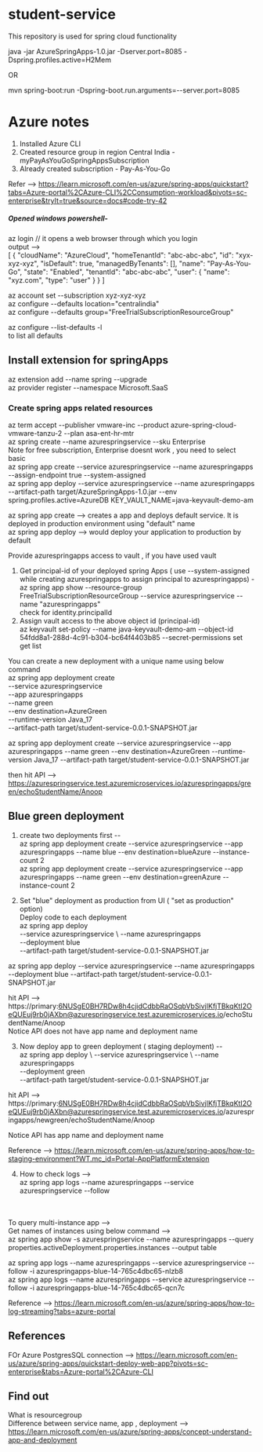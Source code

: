 
# student-service
This repository is used for spring cloud functionality

java -jar AzureSpringApps-1.0.jar -Dserver.port=8085 -Dspring.profiles.active=H2Mem

OR

mvn spring-boot:run -Dspring-boot.run.arguments=--server.port=8085

# Azure notes
1) Installed Azure CLI 
2) Created resource group in region Central India - myPayAsYouGoSpringAppsSubscription
3) Already created subscription - Pay-As-You-Go 

Refer --> https://learn.microsoft.com/en-us/azure/spring-apps/quickstart?tabs=Azure-portal%2CAzure-CLI%2CConsumption-workload&pivots=sc-enterprise&tryIt=true&source=docs#code-try-42 <br />


##### Opened windows powershell-
 az login // it opens a web browser through which you login <br> 
output --> <br />
[
  {
    "cloudName": "AzureCloud",
    "homeTenantId": "abc-abc-abc",
    "id": "xyx-xyz-xyz",
    "isDefault": true,
    "managedByTenants": [],
    "name": "Pay-As-You-Go",
    "state": "Enabled",
    "tenantId": "abc-abc-abc",
    "user": {
      "name": "xyz.com",
      "type": "user"
    }
  }
]

 az account set --subscription xyz-xyz-xyz <br />
 az configure --defaults location="centralindia" <br />
 az configure --defaults group="FreeTrialSubscriptionResourceGroup" <br />  

 az configure --list-defaults -l <br /> to list all defaults 
 
## Install extension for springApps
az extension add --name spring --upgrade <br />
az provider register --namespace Microsoft.SaaS <br />

### Create spring apps related resources
az term accept --publisher vmware-inc --product azure-spring-cloud-vmware-tanzu-2 --plan asa-ent-hr-mtr <br />
az spring create --name azurespringservice --sku Enterprise <br /> 
Note for free subscription, Enterprise doesnt work , you need to select basic <br /> 
az spring app create --service azurespringservice --name azurespringapps --assign-endpoint true --system-assigned <br />
az spring app deploy --service azurespringservice --name azurespringapps --artifact-path target/AzureSpringApps-1.0.jar --env spring.profiles.active=AzureDB KEY_VAULT_NAME=java-keyvault-demo-am <br />

az spring app create --> creates a app and deploys default service. It is deployed in production environment using "default" name <br />
az spring app deploy --> would deploy your application to production by default <br />


Provide azurespringapps access to vault , if you have used vault<br />
1. Get principal-id of your deployed spring Apps ( use --system-assigned while creating azurespringapps to assign principal to azurespringapps) - <br />
az spring app show --resource-group FreeTrialSubscriptionResourceGroup --service azurespringservice --name "azurespringapps" <br />
check for identity.principalId
2. Assign vault access to the above object id (principal-id) <br />
az keyvault set-policy --name java-keyvault-demo-am --object-id 54fdd8a1-288d-4c91-b304-bc64f4403b85 --secret-permissions set get list  <br />

You can create a new deployment with a unique name using below command <br />
az spring app deployment create \
    --service azurespringservice \
    --app azurespringapps \
    --name green \
    --env destination=AzureGreen \
    --runtime-version Java_17 \
    --artifact-path target/student-service-0.0.1-SNAPSHOT.jar <br />

az spring app deployment create --service azurespringservice --app azurespringapps --name green --env destination=AzureGreen --runtime-version Java_17 --artifact-path target/student-service-0.0.1-SNAPSHOT.jar <br />

then hit API --> https://azurespringservice.test.azuremicroservices.io/azurespringapps/green/echoStudentName/Anoop <br />


## Blue green deployment <br /> 
1) create two deployments first -- <br />
 az spring app deployment create --service azurespringservice --app azurespringapps --name blue --env destination=blueAzure --instance-count 2  <br /> 
 az spring app deployment create --service azurespringservice --app azurespringapps --name green --env destination=greenAzure --instance-count 2<br />
 
 2) Set "blue" deployment as production from UI ( "set as production" option) <br />
 Deploy code to each deployment <br />
 az spring app deploy \
 --service azurespringservice \ 
 --name azurespringapps \
 --deployment blue \
 --artifact-path target/student-service-0.0.1-SNAPSHOT.jar <br />
 
 
 az spring app deploy --service azurespringservice  --name azurespringapps --deployment blue --artifact-path target/student-service-0.0.1-SNAPSHOT.jar <br />
  
 hit API --> https://primary:6NUSgE0BH7RDw8h4cjidCdbbRaOSqbVbSivjIKfjTBkqKtI2OeQUEuj9rb0jAXbn@azurespringservice.test.azuremicroservices.io/echoStudentName/Anoop <br />
 Notice API does not have app name and deployment name <br />
 
 3) Now deploy app to green deployment ( staging deployment) -- <br /> 
 az spring app deploy \ 
  --service azurespringservice \ 
  --name azurespringapps \
  --deployment green \
  --artifact-path target/student-service-0.0.1-SNAPSHOT.jar <br />
  
 hit API --> https://primary:6NUSgE0BH7RDw8h4cjidCdbbRaOSqbVbSivjIKfjTBkqKtI2OeQUEuj9rb0jAXbn@azurespringservice.test.azuremicroservices.io/azurespringapps/newgreen/echoStudentName/Anoop <br />
 
Notice API has app name and deployment name <br />

Reference --> https://learn.microsoft.com/en-us/azure/spring-apps/how-to-staging-environment?WT.mc_id=Portal-AppPlatformExtension <br />
 
 4) How to check logs --> <br />
 az spring app logs --name azurespringapps --service azurespringservice --follow <br />
 <br />
 <br />
 To query multi-instance app --> <br />
 Get names of instances using below command --> <br />
 az spring app show -s azurespringservice --name azurespringapps --query properties.activeDeployment.properties.instances --output table <br />

az spring app logs --name azurespringapps --service azurespringservice --follow -i azurespringapps-blue-14-765c4dbc65-nlzb8 <br />
az spring app logs --name azurespringapps --service azurespringservice --follow -i azurespringapps-blue-14-765c4dbc65-qcn7c <br />

 Reference --> https://learn.microsoft.com/en-us/azure/spring-apps/how-to-log-streaming?tabs=azure-portal
 
 ## References
 FOr Azure PostgresSQL connection --> https://learn.microsoft.com/en-us/azure/spring-apps/quickstart-deploy-web-app?pivots=sc-enterprise&tabs=Azure-portal%2CAzure-CLI <br />
 
## Find out 
What is resourcegroup <br />
Difference between service name, app , deployment --> https://learn.microsoft.com/en-us/azure/spring-apps/concept-understand-app-and-deployment<br/>
